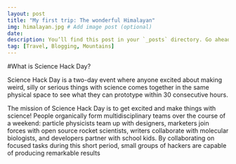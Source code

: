 ```yaml
---
layout: post
title: "My first trip: The wonderful Himalayan"
img: himalayan.jpg # Add image post (optional)
date: 
description: You’ll find this post in your `_posts` directory. Go ahead and edit it and re-build the site to see your changes. # Add post description (optional)
tag: [Travel, Blogging, Mountains]
---
```

#What is Science Hack Day?

Science Hack Day is a two-day event where anyone excited about making weird, silly or serious things with science comes together in the same physical space to see what they can prototype within 30 consecutive hours.

The mission of Science Hack Day is to get excited and make things with science! People organically form multidisciplinary teams over the course of a weekend: particle physicists team up with designers, marketers join forces with open source rocket scientists, writers collaborate with molecular biologists, and developers partner with school kids. By collaborating on focused tasks during this short period, small groups of hackers are capable of producing remarkable results
